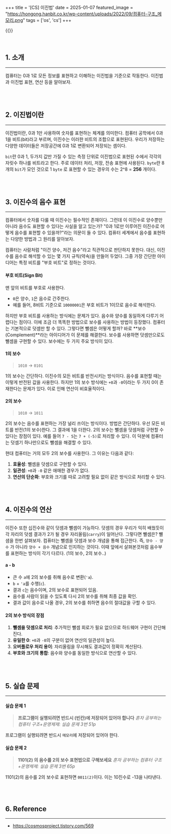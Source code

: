 +++
title = '[CS] 이진법'
date = 2025-01-07
featured_image = "https://hongong.hanbit.co.kr/wp-content/uploads/2022/09/컴퓨터-구조_메모리.png"
tags = ['os', 'cs']
+++

{{<series title="📚 /2025 CS STUDY" series="2025cs">}}

<br>

## 1. 소개
____
컴퓨터는 0과 1로 모든 정보를 표현하고 이해하는 이진법을 기준으로 작동한다. 이진법과 이진법 표현, 연산 등을 알아보자.

<br>
<br>

## 2. 이진법이란
___
이진법이란, 0과 1만 사용하여 숫자를 표현하는 체계를 의미한다. 컴퓨터 공학에서 0과 1을 비트(bit)라고 부르며, 이진수는 이러한 비트의 조합으로 표현된다. 우리가 저장하는 다양한 데이터들은 저장공간에 0과 1로 변환되어 저장되는 셈이다.  

`bit`란 0과 1, 두가지 값만 가질 수 있는 측정 단위로 이진법으로 표현된 수에서 각각의 자릿수 하나를 비트라고 한다. 주로 데이터 처리, 저장, 전송 표현에 사용된다. `byte`란 8개의 `bit`가 모인 것으로 1 `byte` 로 표현할 수 있는 경우의 수는 2^8 = **256** 개이다.

<br>
<br>

## 3. 이진수의 음수 표현
____
컴퓨터에서 숫자를 다룰 때 이진수는 필수적인 존재이다. 그런데 이 이진수로 양수뿐만 아니라 음수도 표현할 수 있다는 사실을 알고 있는가? "0과 1로만 이루어진 이진수로 어떻게 음수를 표현할 수 있을까?"라는 의문이 들 수 있다. 컴퓨터 세계에서 음수를 표현하는 다양한 방법과 그 원리를 알아보자.  

컴퓨터는 사람처럼 "이건 양수, 저건 음수"라고 직관적으로 판단하지 못한다. 대신, 이진수를 음수로 해석할 수 있는 몇 가지 규칙(약속)을 만들어 두었다. 그중 가장 간단한 아이디어는 특정 비트를 "부호 비트"로 정하는 것이다.

#### 부호 비트(Sign Bit)
맨 앞의 비트를 부호로 사용한다.
  - `0`은 양수, `1`은 음수로 간주한다.
- 예를 들어, 8비트 기준으로 `10000001`은 부호 비트가 1이므로 음수로 해석한다.

하지만 부호 비트를 사용하는 방식에는 문제가 있다. 음수와 양수를 동일하게 다루기 어렵다는 점이다. 이에 조금 더 똑똑한 방법으로 보수를 사용하는 방법이 등장했다. 컴퓨터는 기본적으로 덧셈만 할 수 있다. 그렇다면 뺄셈은 어떻게 할까? 바로 **보수(Complement)**라는 아이디어가 이 문제를 해결한다. 보수를 사용하면 덧셈만으로도 뺄셈을 구현할 수 있다. 보수에는 두 가지 주요 방식이 있다.

#### 1의 보수

> `1010` → `0101`

1의 보수는 간단하다. 이진수의 모든 비트를 반전시키는 방식이다. 음수를 표현할 때는 이렇게 반전된 값을 사용한다. 하지만 1의 보수 방식에는 `+0`과 `-0`이라는 두 가지 0이 존재한다는 문제가 있다. 이로 인해 연산이 비효율적이다.


#### 2의 보수

> `1010` → `1011` 

2의 보수는 음수를 표현하는 가장 널리 쓰이는 방식이다. 방법은 간단하다. 우선 모든 비트를 반전(1의 보수)한다. 그 결과에 1을 더한다. 2의 보수는 뺄셈을 덧셈처럼 구현할 수 있다는 장점이 있다. 예를 들어 `7 - 5`는 `7 + (-5)`로 처리할 수 있다. 이 덕분에 컴퓨터는 덧셈기 하나만으로도 뺄셈을 해결할 수 있다.  

현대 컴퓨터는 거의 모두 2의 보수를 사용한다. 그 이유는 다음과 같다:
1. **효율성**: 뺄셈을 덧셈으로 구현할 수 있다.
2. **일관성**: `+0`과 `-0` 같은 애매한 경우가 없다.
3. **연산의 단순화**: 부호와 크기를 따로 고려할 필요 없이 같은 방식으로 처리할 수 있다.

<br>
<br>

## 4. 이진수의 연산
___

이진수 또한 십진수와 같이 덧셈과 뺄셈이 가능하다. 덧셈의 경우 우리가 익히 배웠듯이 각 자리의 덧셈 결과가 2가 될 경우 자리올림(`carry`)이 일어난다. 그렇다면 뺄셈은? 뺄샘을 한번 살펴보자. 컴퓨터는 뺄셈을 덧셈과 보수 개념을 통해 접근한다. 즉, `양수 - 양수` 가 아니라 `양수 + 음수` 개념으로 인지하는 것이다. 이때 앞에서 살펴본것처럼 음수부를 표현하는 방식이 각기 다르다. (1의 보수, 2의 보수..)

#### a - b
- 큰 수 `a`에 2의 보수를 취해 음수로 변환(`'a`).
- `b` + `'a`를 수행(`c`).
- 결과 `c`는 음수이며, 2의 보수로 표현되어 있음.
- 음수를 사람이 읽을 수 있도록 다시 2의 보수를 취해 최종 값을 확인.
- 결과 값이 음수로 나올 경우, 2의 보수를 취하면 음수의 절대값을 구할 수 있다.

#### 2의 보수 방식의 장점
1. **뺄셈을 덧셈으로 처리**: 추가적인 뺄셈 회로가 필요 없으므로 하드웨어 구현이 간단해진다.
2. **유일한 0**: `+0`과 `-0`의 구분이 없어 연산의 일관성이 높다.
3. **오버플로우 처리 용이**: 자리올림을 무시해도 결과값이 정확히 계산된다.
4. **부호와 크기의 통합**: 음수와 양수를 동일한 방식으로 연산할 수 있다.

<br>
<br>

## 5. 실습 문제
____

#### 실습 문제 1
> **프로그램이 실행되려면 반드시 (빈칸)에 저장되어 있어야 합니다**
> _혼자 공부하는 컴퓨터 구조+운영체제: 실습 문제 3번 51p_

프로그램이 실행되려면 반드시 `메모리`에 저장되어 있어야 한다.

#### 실습 문제 2
> **1101(2) 의 음수를 2의 보수 표현법으로 구해보세요**
> _혼자 공부하는 컴퓨터 구조+운영체제: 실습 문제 3번 65p_

1101(2)의 음수를 2의 보수로 표현하면 `0011(2)`이다.
이는 10진수로 -13을 나타낸다.

<br>
<br>

## 6. Reference
____
- https://cosmosproject.tistory.com/569
